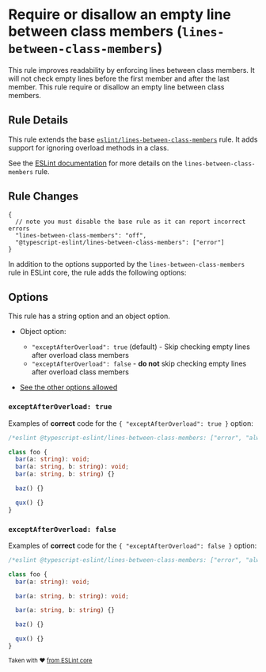 # Require or disallow an empty line between class members (`lines-between-class-members`)

This rule improves readability by enforcing lines between class members. It will not check empty lines before the first member and after the last member. This rule require or disallow an empty line between class members.

## Rule Details

This rule extends the base [`eslint/lines-between-class-members`](https://eslint.org/docs/rules/lines-between-class-members) rule.
It adds support for ignoring overload methods in a class.

See the [ESLint documentation](https://eslint.org/docs/rules/lines-between-class-members) for more details on the `lines-between-class-members` rule.

## Rule Changes

```jsonc
{
  // note you must disable the base rule as it can report incorrect errors
  "lines-between-class-members": "off",
  "@typescript-eslint/lines-between-class-members": ["error"]
}
```

In addition to the options supported by the `lines-between-class-members` rule in ESLint core, the rule adds the following options:

## Options

This rule has a string option and an object option.

- Object option:

  - `"exceptAfterOverload": true` (default) - Skip checking empty lines after overload class members
  - `"exceptAfterOverload": false` - **do not** skip checking empty lines after overload class members

- [See the other options allowed](https://github.com/eslint/eslint/blob/master/docs/rules/lines-between-class-members.md#options)

### `exceptAfterOverload: true`

Examples of **correct** code for the `{ "exceptAfterOverload": true }` option:

```ts
/*eslint @typescript-eslint/lines-between-class-members: ["error", "always", { "exceptAfterOverload": true }]*/

class foo {
  bar(a: string): void;
  bar(a: string, b: string): void;
  bar(a: string, b: string) {}

  baz() {}

  qux() {}
}
```

### `exceptAfterOverload: false`

Examples of **correct** code for the `{ "exceptAfterOverload": false }` option:

```ts
/*eslint @typescript-eslint/lines-between-class-members: ["error", "always", { "exceptAfterOverload": false }]*/

class foo {
  bar(a: string): void;

  bar(a: string, b: string): void;

  bar(a: string, b: string) {}

  baz() {}

  qux() {}
}
```

<sup>Taken with ❤️ [from ESLint core](https://github.com/eslint/eslint/blob/master/docs/rules/lines-between-class-members.md)</sup>
